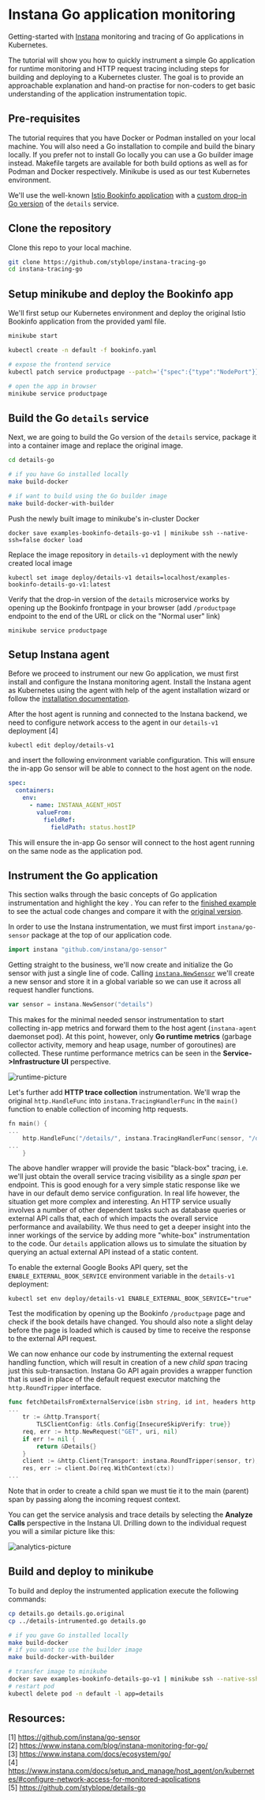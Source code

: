 # Instana Go application monitoring
Getting-started with [Instana](https://www.instana.com/) monitoring and tracing of Go applications in Kubernetes.

The tutorial will show you how to quickly instrument a simple Go application for runtime monitoring and HTTP request tracing including steps for building and deploying to a Kubernetes cluster. The goal is to provide an approachable explanation and hand-on practise for non-coders to get basic understanding of the application instrumentation topic.

## Pre-requisites
The tutorial requires that you have Docker or Podman installed on your local machine. You will also need a Go installation to compile and build the binary locally. If you prefer not to install Go locally you can use a Go builder image instead. Makefile targets are available for both build options as well as for Podman and Docker respectively. Minikube is used as our test Kubernetes environment.


We'll use the well-known [Istio Bookinfo application](https://istio.io/latest/docs/examples/bookinfo/) with a [custom drop-in Go version](https://github.com/styblope/details-go) of the `details` service.

## Clone the repository
Clone this repo to your local machine.
```sh
git clone https://github.com/styblope/instana-tracing-go
cd instana-tracing-go
```

## Setup minikube and deploy the Bookinfo app
We'll first setup our Kubernetes environment and deploy the original Istio Bookinfo application from the provided yaml file.
```sh
minikube start

kubectl create -n default -f bookinfo.yaml

# expose the frontend service
kubectl patch service productpage --patch='{"spec":{"type":"NodePort"}}'

# open the app in browser
minikube service productpage
```

## Build the Go `details` service
Next, we are going to build the Go version of the `details` service, package it into a container image and replace the original image.
```sh
cd details-go

# if you have Go installed locally
make build-docker

# if want to build using the Go builder image
make build-docker-with-builder
```

Push the newly built image to minikube's in-cluster Docker
```
docker save examples-bookinfo-details-go-v1 | minikube ssh --native-ssh=false docker load
```

Replace the image repository in `details-v1` deployment with the newly created local image
```
kubectl set image deploy/details-v1 details=localhost/examples-bookinfo-details-go-v1:latest
```

Verify that the drop-in version of the `details` microservice works by opening up the Bookinfo frontpage in your browser (add `/productpage` endpoint to the end of the URL or click on the "Normal user" link)
```
minikube service productpage
```

## Setup Instana agent
Before we proceed to instrument our new Go application, we must first install and configure the Instana monitoring agent. Install the Instana agent as Kubernetes using the agent with help of the agent installation wizard or follow the [installation documentation](https://www.instana.com/docs/ecosystem/kubernetes/).

After the host agent is running and connected to the Instana backend, we need to configure network access to the agent in our `details-v1` deployment [4] 
```
kubectl edit deploy/details-v1
```
and insert the following environment variable configuration. This will ensure the in-app Go sensor will be able to connect to the host agent on the node.
```yaml
spec:
  containers:
    env:
      - name: INSTANA_AGENT_HOST
        valueFrom:
          fieldRef:
            fieldPath: status.hostIP
```
This will ensure the in-app Go sensor will connect to the host agent running on the same node as the application pod.


## Instrument the Go application
This section walks through the basic concepts of Go application instrumentation and highlight the key . You can refer to the [finished example](details-instrumented.go) to see the actual code changes and compare it with the [original version](https://github.com/styblope/details-go/blob/master/details.go).

In order to use the Instana instrumentation, we must first import `instana/go-sensor` package at the top of our application code.
```go
import instana "github.com/instana/go-sensor"
```

Getting straight to the business, we'll now create and initialize the Go sensor with just a single line of code. Calling [`instana.NewSensor`](https://pkg.go.dev/github.com/instana/go-sensor/#NewSensor) we'll create a new sensor and store it in a global variable so we can use it across all request handler functions.
```go
var sensor = instana.NewSensor("details")
```
This makes for the minimal needed sensor instrumentation to start collecting in-app metrics and forward them to the host agent (`instana-agent` daemonset pod). At this point, however, only **Go runtime metrics** (garbage collector activity, memory and heap usage, number of goroutines) are collected. These runtime performance metrics can be seen in the  **Service->Infrastructure UI** perspective.

![runtime-picture](img/runtime.png)

Let's further add **HTTP trace collection** instrumentation. We'll wrap the original `http.HandleFunc` into `instana.TracingHandlerFunc` in the `main()` function to enable collection of incoming http requests.
```go
fn main() {
...
	http.HandleFunc("/details/", instana.TracingHandlerFunc(sensor, "/details", details))
...
    }
```
The above handler wrapper will provide the basic "black-box" tracing, i.e. we'll just obtain the overall service tracing visibility as a single *span* per endpoint. This is good enough for a very simple static response like we have in our default demo service configuration. In real life however, the situation get more complex and interesting. An HTTP service usually involves a number of other dependent tasks such as database queries or external API calls that, each of which impacts the overall service performance and availability. We thus need to get a deeper insight into the inner workings of the service by adding more "white-box" instrumentation to the code. Our `details` application allows us to simulate the situation by querying an actual external API instead of a static content.

To enable the external Google Books API query, set the `ENABLE_EXTERNAL_BOOK_SERVICE` environment variable in the `details-v1` deployment:
```
kubectl set env deploy/details-v1 ENABLE_EXTERNAL_BOOK_SERVICE="true"
```
Test the modification by opening up the Bookinfo `/productpage` page and check if the book details have changed. You should also note a slight delay before the page is loaded which is caused by time to receive the response to the external API request.

We can now enhance our code by instrumenting the external request handling function, which will result in creation of a new *child span* tracing just this sub-transaction. Instana Go API again provides a wrapper function that is used in place of the default request executor matching the `http.RoundTripper` interface.
```go
func fetchDetailsFromExternalService(isbn string, id int, headers http.Header, ctx context.Context) *Details {
...
	tr := &http.Transport{
		TLSClientConfig: &tls.Config{InsecureSkipVerify: true}}
	req, err := http.NewRequest("GET", uri, nil)
	if err != nil {
		return &Details{}
	}
	client := &http.Client{Transport: instana.RoundTripper(sensor, tr), Timeout: 5 * time.Second}
	res, err := client.Do(req.WithContext(ctx))
...
```
Note that in order to create a child span we must tie it to the main (parent) span by passing along the incoming request context.

You can get the service analysis and trace details by selecting the **Analyze Calls** perspective in the Instana UI. Drilling down to the individual request you will a similar picture like this:

![analytics-picture](img/analytics.png)

## Build and deploy to minikube
To build and deploy the instrumented application execute the following commands:
```sh
cp details.go details.go.original
cp ../details-intrumented.go details.go

# if you gave Go installed locally
make build-docker
# if you want to use the builder image
make build-docker-with-builder

# transfer image to minikube
docker save examples-bookinfo-details-go-v1 | minikube ssh --native-ssh=false docker load
# restart pod
kubectl delete pod -n default -l app=details
```


## Resources:
[1] https://github.com/instana/go-sensor  
[2] https://www.instana.com/blog/instana-monitoring-for-go/  
[3] https://www.instana.com/docs/ecosystem/go/  
[4] https://www.instana.com/docs/setup_and_manage/host_agent/on/kubernetes/#configure-network-access-for-monitored-applications  
[5] https://github.com/styblope/details-go
